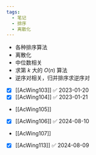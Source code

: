 ```yaml
---
tags:
  - 笔记
  - 排序
  - 离散化
---
```

- 各种排序算法
- 离散化
- 中位数相关
- 求第 $k$ 大的 $O(n)$ 算法
- 逆序对相关，归并排序求逆序对

- [x] [[AcWing103]] ✅ 2023-01-20
- [x] [[AcWing104]] ✅ 2023-01-21
- [[AcWing105]]
- [x] [[AcWing106]] ✅ 2024-08-10
- [[AcWing107]]
- [x] [[AcWing113]] ✅ 2024-08-09
